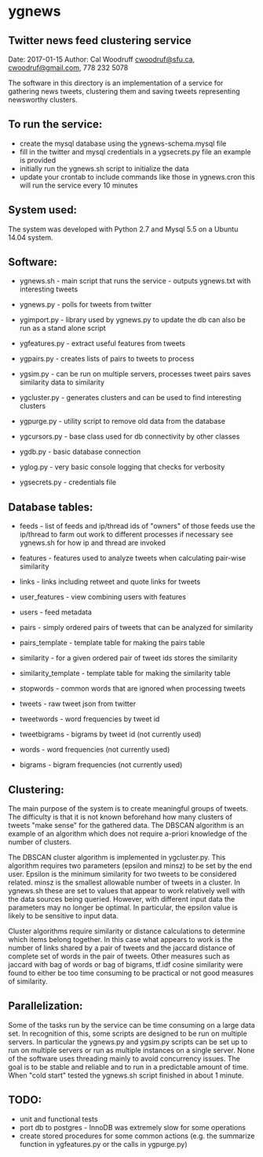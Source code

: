 # ygnews
## Twitter news feed clustering service


Date: 2017-01-15
Author: Cal Woodruff cwoodruf@sfu.ca, cwoodruf@gmail.com, 778 232 5078

The software in this directory is an implementation of a service for gathering
news tweets, clustering them and saving tweets representing newsworthy clusters.

## To run the service:

- create the mysql database using the ygnews-schema.mysql file
- fill in the twitter and mysql credentials in a ygsecrets.py file an example is provided 
- initially run the ygnews.sh script to initialize the data
- update your crontab to include commands like those in ygnews.cron this will run the service every 10 minutes

## System used:

The system was developed with Python 2.7 and Mysql 5.5 on a Ubuntu 14.04 system.

## Software:

* ygnews.sh - main script that runs the service - outputs ygnews.txt with interesting tweets

* ygnews.py - polls for tweets from twitter
* ygimport.py - library used by ygnews.py to update the db can also be run as a stand alone script
* ygfeatures.py - extract useful features from tweets 
* ygpairs.py - creates lists of pairs to tweets to process
* ygsim.py - can be run on multiple servers, processes tweet pairs saves similarity data to similarity
* ygcluster.py - generates clusters and can be used to find interesting clusters
* ygpurge.py - utility script to remove old data from the database

* ygcursors.py - base class used for db connectivity by other classes
* ygdb.py - basic database connection
* yglog.py - very basic console logging that checks for verbosity
* ygsecrets.py - credentials file

## Database tables:

* feeds - list of feeds and ip/thread ids of "owners" of those feeds use the ip/thread to farm out work to different processes if necessary see ygnews.sh for how ip and thread are invoked

* features - features used to analyze tweets when calculating pair-wise similarity
* links - links including retweet and quote links for tweets
* user_features - view combining users with features
* users - feed metadata

* pairs - simply ordered pairs of tweets that can be analyzed for similarity
* pairs_template - template table for making the pairs table
* similarity - for a given ordered pair of tweet ids stores the similarity 
* similarity_template - template table for making the similarity table

* stopwords - common words that are ignored when processing tweets
* tweets - raw tweet json from twitter
* tweetwords - word frequencies by tweet id

* tweetbigrams - bigrams by tweet id (not currently used)
* words - word frequencies (not currently used)
* bigrams - bigram frequencies (not currently used)

## Clustering:

The main purpose of the system is to create meaningful groups of tweets.
The difficulty is that it is not known beforehand how many clusters of tweets
"make sense" for the gathered data. The DBSCAN algorithm is an example of 
an algorithm which does not require a-priori knowledge of the number of
clusters.

The DBSCAN cluster algorithm is implemented in ygcluster.py. This algorithm
requires two parameters (epsilon and minsz) to be set by the end user. 
Epsilon is the minimum similarity for two tweets to be considered related. minsz
is the smallest allowable number of tweets in a cluster. In ygnews.sh these
are set to values that appear to work relatively well with the data sources
being queried. However, with different input data the parameters may no
longer be optimal. In particular, the epsilon value is likely
to be sensitive to input data.

Cluster algorithms require similarity or distance calculations to determine
which items belong together. In this case what appears to work is the number
of links shared by a pair of tweets and the jaccard distance of complete set 
of words in the pair of tweets. Other measures such as jaccard with bag of words
or bag of bigrams, tf.idf cosine similarity were found to either be too time
consuming to be practical or not good measures of similarity.

## Parallelization:

Some of the tasks run by the service can be time consuming on a
large data set. In recognition of this, some scripts are designed to
be run on multiple servers. In particular the ygnews.py and ygsim.py
scripts can be set up to run on multiple servers or run as multiple
instances on a single server. None of the software uses threading
mainly to avoid concurrency issues. The goal is to be stable and reliable
and to run in a predictable amount of time. When "cold start" tested the
ygnews.sh script finished in about 1 minute.

## TODO:

* unit and functional tests
* port db to postgres - InnoDB was extremely slow for some operations
* create stored procedures for some common actions (e.g. the summarize function in ygfeatures.py or the calls in ygpurge.py)



